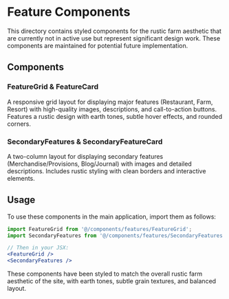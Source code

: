 # Feature Components

This directory contains styled components for the rustic farm aesthetic that are currently not in active use but represent significant design work. These components are maintained for potential future implementation.

## Components

### FeatureGrid & FeatureCard
A responsive grid layout for displaying major features (Restaurant, Farm, Resort) with high-quality images, descriptions, and call-to-action buttons. Features a rustic design with earth tones, subtle hover effects, and rounded corners.

### SecondaryFeatures & SecondaryFeatureCard
A two-column layout for displaying secondary features (Merchandise/Provisions, Blog/Journal) with images and detailed descriptions. Includes rustic styling with clean borders and interactive elements.

## Usage

To use these components in the main application, import them as follows:

```jsx
import FeatureGrid from '@/components/features/FeatureGrid';
import SecondaryFeatures from '@/components/features/SecondaryFeatures';

// Then in your JSX:
<FeatureGrid />
<SecondaryFeatures />
```

These components have been styled to match the overall rustic farm aesthetic of the site, with earth tones, subtle grain textures, and balanced layout.
